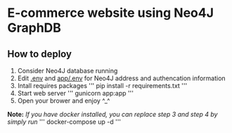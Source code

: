 # E-commerce website using Neo4J GraphDB

## How to deploy

1. Consider Neo4J database running
2. Edit [.env](.env) and [app/.env](app/.env) for Neo4J address and authencation information
3. Intall requires packages
'''
pip install -r requirements.txt
'''
4. Start web server
'''
gunicorn app:app
'''
5. Open your brower and enjoy ^_^

**Note:**  *If you have docker installed, you can replace step 3 and step 4 by simply run*
'''
docker-compose up -d
'''
